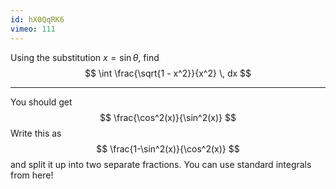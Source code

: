 ```yaml
---
id: hX0QqRK6
vimeo: 111
---
```


Using the substitution $x = \sin\theta,$ find
$$
\int \frac{\sqrt{1 - x^2}}{x^2} \, dx
$$

---

You should get
$$
\frac{\cos^2(x)}{\sin^2(x)}
$$
Write this as
$$
\frac{1-\sin^2(x)}{\cos^2(x)}
$$
and split it up into two separate fractions. You can use standard integrals from here!
